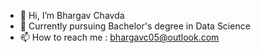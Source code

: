 - 👋 Hi, I’m Bhargav Chavda
- 🌌 Currently pursuing Bachelor's degree in Data Science
- 📫 How to reach me : bhargavc05@outlook.com
